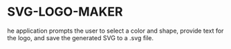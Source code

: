 # SVG-LOGO-MAKER
he application prompts the user to select a color and shape, provide text for the logo, and save the generated SVG to a .svg file.
